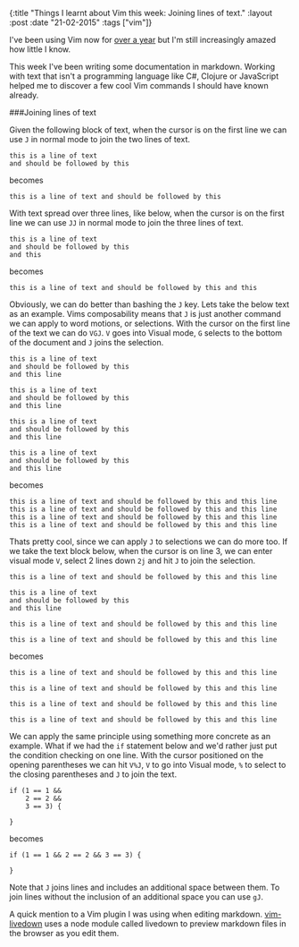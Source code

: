 {:title  "Things I learnt about Vim this week: Joining lines of text."
 :layout :post
 :date   "21-02-2015"
 :tags   ["vim"]}

I've been using Vim now for [over a year](http://www.markwoodhall.com/2014/11/13/thoughts-9-months-after-switching-to-vim/) but I'm still increasingly amazed how little I know.

This week I've been writing some documentation in markdown. Working with text that isn't a programming language like C#, Clojure or JavaScript helped me to discover a few cool Vim commands I should have known already.

###Joining lines of text

Given the following block of text, when the cursor is on the first line we can use `J` in normal mode to join the two lines of text.

```
this is a line of text
and should be followed by this
```
becomes
```
this is a line of text and should be followed by this
```

With text spread over three lines, like below, when the cursor is on the first line we can use `JJ`  in normal mode to join the three lines of text.

```
this is a line of text
and should be followed by this
and this
```
becomes
```
this is a line of text and should be followed by this and this
```

Obviously, we can do better than bashing the `J` key. Lets take the below text as an example. Vims composability means that `J` is just another command we can apply to word motions, or selections. With the cursor on the first line of the text we can do `VGJ`. `V` goes into Visual mode, `G` selects to the  bottom of the document and `J` joins the selection.

```
this is a line of text
and should be followed by this
and this line

this is a line of text
and should be followed by this
and this line

this is a line of text
and should be followed by this
and this line

this is a line of text
and should be followed by this
and this line
```
becomes
```
this is a line of text and should be followed by this and this line this is a line of text and should be followed by this and this line this is a line of text and should be followed by this and this line this is a line of text and should be followed by this and this line
```

Thats pretty cool, since we can apply `J` to selections we can do more too. If we take the text block below, when the cursor is on line 3, we can enter visual mode `V`, select 2 lines down `2j` and hit `J` to join the selection.

```
this is a line of text and should be followed by this and this line

this is a line of text
and should be followed by this
and this line

this is a line of text and should be followed by this and this line

this is a line of text and should be followed by this and this line
```
becomes
```
this is a line of text and should be followed by this and this line

this is a line of text and should be followed by this and this line

this is a line of text and should be followed by this and this line

this is a line of text and should be followed by this and this line
```

We can apply the same principle using something more concrete as an example. What if we had the `if` statement below and we'd rather just put the condition checking on one line. With the cursor positioned on the opening parentheses we can hit `V%J`, `V` to go into Visual mode, `%` to select to the closing parentheses and `J` to join the text.

```
if (1 == 1 &&
    2 == 2 &&
    3 == 3) {

}
```
becomes
```
if (1 == 1 && 2 == 2 && 3 == 3) {

}
```

Note that `J` joins lines and includes an additional space between them. To join lines without the inclusion of an additional space you can use `gJ`.

A quick mention to a Vim plugin I was using when editing markdown. [vim-livedown](https://github.com/shime/vim-livedown) uses a node module called livedown to preview markdown files in the browser as you edit them.

